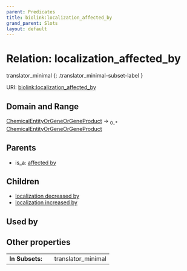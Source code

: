 ```yaml
---
parent: Predicates
title: biolink:localization_affected_by
grand_parent: Slots
layout: default
---
```


# Relation: localization_affected_by

translator_minimal
{: .translator_minimal-subset-label }




URI: [biolink:localization_affected_by](https://w3id.org/biolink/vocab/localization_affected_by)

## Domain and Range

[ChemicalEntityOrGeneOrGeneProduct](ChemicalEntityOrGeneOrGeneProduct.md) ->  <sub>0..\*</sub> [ChemicalEntityOrGeneOrGeneProduct](ChemicalEntityOrGeneOrGeneProduct.md)

## Parents

 *  is_a: [affected by](affected_by.md)

## Children

 *  [localization decreased by](localization_decreased_by.md)
 *  [localization increased by](localization_increased_by.md)

## Used by


## Other properties

|  |  |  |
| --- | --- | --- |
| **In Subsets:** | | translator_minimal |

